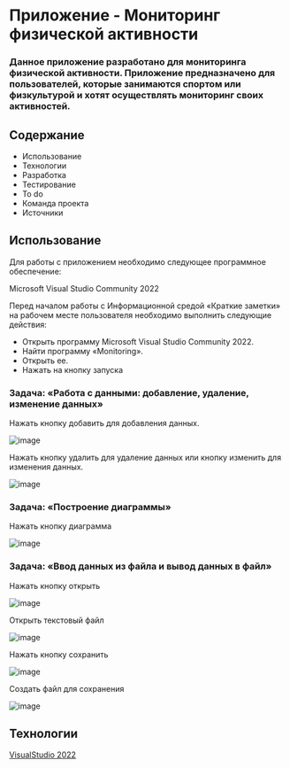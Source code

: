 # Приложение - Мониторинг физической активности

### Данное приложение разработано для мониторинга физической активности. Приложение предназначено для пользователей, которые занимаются спортом или физкультурой и хотят осуществлять мониторинг своих активностей.

## Содержание
- Использование
- Технологии
- Разработка
- Тестирование
- To do
- Команда проекта
- Источники

## Использование
Для работы с приложением необходимо следующее программное обеспечение:

Microsoft Visual Studio Community 2022

Перед началом работы с Информационной средой «Краткие заметки» на рабочем месте пользователя необходимо выполнить следующие действия:

- Открыть программу Microsoft Visual Studio Community 2022.
- Найти программу «Monitoring».
- Открыть ее.
- Нажать на кнопку запуска

### Задача: «Работа с данными: добавление, удаление, изменение данных»

Нажать кнопку добавить для добавления данных.

![image](https://github.com/346pt/Monitoring/assets/117898513/ee461c63-fe9c-42a9-86cf-85d9d7a37a70)

Нажать кнопку удалить для удаление данных или кнопку изменить для изменения данных.

![image](https://github.com/346pt/Monitoring/assets/117898513/6284ec9c-9bbb-4329-8196-5c0e81212871)

### Задача: «Построение диаграммы»

Нажать кнопку диаграмма

![image](https://github.com/346pt/Monitoring/assets/117898513/1fc9d904-9410-43aa-a720-75f51a871aa3)

### Задача: «Ввод данных из файла и вывод данных в файл»

Нажать кнопку открыть

![image](https://github.com/346pt/Monitoring/assets/117898513/bed672a0-952c-47a7-ba38-a7d7bef844a0)

Открыть текстовый файл

![image](https://github.com/346pt/Monitoring/assets/117898513/64c432eb-434e-416c-bbbe-d3689fde9546)

Нажать кнопку сохранить

![image](https://github.com/346pt/Monitoring/assets/117898513/48482845-2154-455b-b5cf-a7565acf9407)

Создать файл для сохранения

![image](https://github.com/346pt/Monitoring/assets/117898513/7c1017a9-cd29-44ad-b48e-30e9100cab79)

## Технологии
[VisualStudio 2022](https://visualstudio.microsoft.com/ru/vs/community/)
